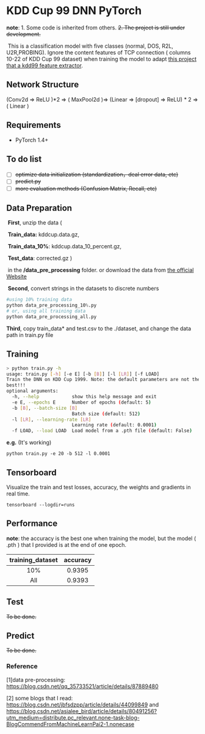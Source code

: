 # KDD Cup 99 DNN PyTorch

**note**: 1. Some code is inherited from others. ~~2. The project is still under development.~~

​	This is a classification model with five classes (normal, DOS, R2L, U2R,PROBING).  Ignore the content features of TCP connection ( columns 10-22 of KDD Cup 99 dataset)  when training the model to adapt [this project that a kdd99 feature extractor](https://github.com/AI-IDS/kdd99_feature_extractor).

## Network Structure

(Conv2d => ReLU )*2   => ( MaxPool2d )=> (Linear => [dropout] => ReLU) * 2 => ( Linear )

## Requirements

* PyTorch 1.4+

<h2 id="Performance">To do list</h2>

- [ ] ~~optimize data initialization (standardization，deal error data, etc)~~
- [ ] ~~predict.py~~
- [ ] ~~more evaluation methods (Confusion Matrix, Recall, etc)~~

## Data Preparation

​	**First**,  unzip the data (

​			**Train_data:** kddcup.data.gz,

​			**Train_data_10%**: kddcup.data_10_percent.gz,

​			**Test_data**:  corrected.gz )

​		in the **/data_pre_processing** folder. or download the data from [the official Website ](http://kdd.ics.uci.edu/databases/kddcup99/kddcup99.html)  

​	**Second**,  convert strings in the datasets to discrete numbers

```python
#using 10% training data
python data_pre_processing_10%.py
# or, using all training data
python data_pre_processing_all.py
```

**Third**, copy train_data* and test.csv to the ./dataset, and change the data path in train.py file


## Training

```bash
> python train.py -h
usage: train.py [-h] [-e E] [-b [B]] [-l [LR]] [-f LOAD]
Train the DNN on KDD Cup 1999. Note: the default parameters are not the
best!!!
optional arguments:
  -h, --help            show this help message and exit
  -e E, --epochs E      Number of epochs (default: 5)
  -b [B], --batch-size [B]
                        Batch size (default: 512)
  -l [LR], --learning-rate [LR]
                        Learning rate (default: 0.0001)
  -f LOAD, --load LOAD  Load model from a .pth file (default: False)
```

**e.g.** (It's working)

```shell script
python train.py -e 20 -b 512 -l 0.0001
```

## Tensorboard

Visualize the train and test losses, accuracy,  the weights and gradients in real time.

```shell
tensorboard --logdir=runs
```

<h2 id="Performance">Performance</h2>

**note**: the accuracy is the best one when training the model, but the model ( .pth ) that I provided is at the end of one epoch. 

| training_dataset | accuracy |
| :--------------: | :------: |
|       10%        |  0.9395  |
|       All        |  0.9393  |

## Test

~~To be done.~~

## Predict 

~~To be done.~~

### Reference

[1]data pre-processing: https://blog.csdn.net/qq_35733521/article/details/87889480

[2] some blogs that I read:  https://blog.csdn.net/jbfsdzpp/article/details/44099849  and     https://blog.csdn.net/asialee_bird/article/details/80491256?utm_medium=distribute.pc_relevant.none-task-blog-BlogCommendFromMachineLearnPai2-1.nonecase



